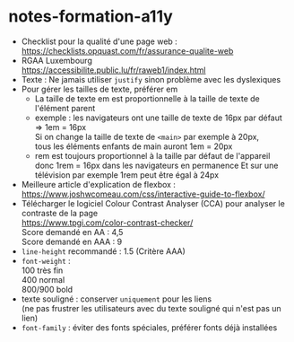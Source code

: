 # notes-formation-a11y

- Checklist pour la qualité d'une page web :  
  https://checklists.opquast.com/fr/assurance-qualite-web
- RGAA Luxembourg  
  https://accessibilite.public.lu/fr/raweb1/index.html
- Texte : Ne jamais utiliser `justify` sinon problème avec les dyslexiques
- Pour gérer les tailles de texte, préférer em
  - La taille de texte em est proportionnelle à la taille de texte de l'élément parent
  - exemple : les navigateurs ont une taille de texte de 16px par défaut  
    => 1em = 16px  
    Si on change la taille de texte de `<main>` par exemple à 20px,  
    tous les éléments enfants de main auront 1em = 20px
  - rem est toujours proportionnel à la taille par défaut de l'appareil
    donc 1rem = 16px dans les navigateurs en permanence
    Et sur une télévision par exemple 1rem peut être égal à 24px
- Meilleure article d'explication de flexbox :  
  https://www.joshwcomeau.com/css/interactive-guide-to-flexbox/
- Télécharger le logiciel Colour Contrast Analyser (CCA) pour analyser le contraste de la page  
  https://www.tpgi.com/color-contrast-checker/  
  Score demandé en AA : 4,5  
  Score demandé en AAA : 9
- `line-height` recommandé : 1.5 (Critère AAA)
- `font-weight` :  
  100 très fin  
  400 normal  
  800/900 bold  
- texte souligné : conserver `uniquement` pour les liens  
  (ne pas frustrer les utilisateurs avec du texte souligné qui n'est pas un lien)
- `font-family` : éviter des fonts spéciales, préférer fonts déjà installées
  


    
